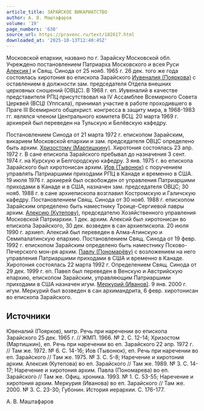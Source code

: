```yaml
---
article_title: ЗАРАЙСКОЕ ВИКАРИАТСТВО
author: А. В. Маштафаров
volume: '19'
page_numbers: '638'
source_url: https://pravenc.ru/text/182617.html
downloaded_at: '2025-10-13T12:40:45Z'
---
```


Московской епархии, названо по г. Зарайску Московской обл. Учреждено постановлением Патриарха Московского и всея Руси [Алексия I](<https://pravenc.ru/text/Алексий I.html>) и Свящ. Синода от 25 нояб. 1965 г. 26 дек. того же года состоялась хиротония во епископа Зарайского [Иувеналия (Пояркова)](<https://pravenc.ru/text/Иувеналия (Пояркова).html>) с оставлением в должности зам. председателя Отдела внешних церковных сношений (ОВЦС). В 1968 г. еп. Иувеналий в качестве представителя РПЦ присутствовал на IV Ассамблее Всемирного Совета Церквей (ВСЦ) (Уппсала), принимал участие в работе проходившего в Праге III Всемирного общехрист. конгресса в защиту мира, в 1968-1983 гг. являлся членом Центрального комитета ВСЦ. 20 марта 1969 г. архиерей был переведен на Тульскую и Белёвскую кафедру.

Постановлением Синода от 21 марта 1972 г. епископом Зарайским, викарием Московской епархии и зам. председателя ОВЦС определено быть архим. [Хризостому (Мартишкину)](<https://pravenc.ru/text/Хризостому (Мартишкину).html>). Хиротония состоялась 23 апр. 1972 г. В сане епископа Зарайского пребывал до назначения 3 сент. 1974 г. на Курскую и Белгородскую кафедру. 3 янв. 1975 г. во епископа Зарайского был хиротонисан архим. [Иов (Тывонюк)](<https://pravenc.ru/text/Иов (Тывонюк).html>) с поручением управлять Патриаршими приходами РПЦ в Канаде и временно в США. 19 июля 1976 г. архиерей был освобожден от управления Патриаршими приходами в Канаде и в США, назначен зам. председателя ОВЦС; 30 нояб. 1988 г. в сане архиепископа возглавил Костромскую и Галичскую кафедру. Постановлением Свящ. Синода от 30 нояб. 1988 г. епископом Зарайским определено быть наместнику Троице-Сергиевой лавры архим. [Алексию (Кутепову)](<https://pravenc.ru/text/Алексий (Кутепов).html>), председателю Хозяйственного управления Московской Патриархии. 1 дек. архим. Алексий был хиротонисан во епископа Зарайского, 30 дек. возведен в сан архиепископа. 20 июля 1990 г. архиеп. Алексий был переведен в Алма-Атинскую и Семипалатинскую епархию. Постановлением Свящ. Синода от 19 февр. 1992 г. епископом Зарайским определено быть наместнику Псково-Печерского мон-ря архим. [Павлу (Пономарёву)](<https://pravenc.ru/text/Павлу (Пономарёву).html>) с возложением на него управления Патриаршими приходами в США и временно в Канаде. Хиротония состоялась 22 марта 1992 г. Определением Свящ. Синода от 29 дек. 1999 г. еп. Павел был переведен в Венскую и Австрийскую епархию, епископом Зарайским, управляющим Патриаршими приходами в США назначен игум. [Меркурий (Иванов)](<https://pravenc.ru/text/Меркурий (Иванов).html>). 9 янв. 2000 г. игум. Меркурий был возведен в сан архимандрита, 6 февр. хиротонисан во епископа Зарайского.

## Источники

Ювеналий (Поярков), митр. Речь при наречении во епископа Зарайского 25 дек. 1965 г. // ЖМП. 1966. № 2. С. 12-14; Хризостом (Мартишкин), еп. Речь при наречении во еп. Зарайского 22 апр. 1972 г. // Там же. 1972. № 6. С. 14-16; Иов (Тывонюк), еп. Речь при наречении во еп. Зарайского // Там же. 1975. № 3. С. 5-8; Наречение и хиротония архим. Алексия (Кутепова) во еп. Зарайского // Там же. 1989. № 3. С. 14-17; Наречение и хиротония архим. Павла (Пономарева) во еп. Зарайского // Там же. Офиц. хроника. 1993. № 1. С. 53-55; Наречение и хиротония архим. Меркурия (Иванова) во еп. Зарайского // Там же. 2000. № 3. С. 23-30; Губонин. История иерархии. С. 176-177.

А. В. Маштафаров

